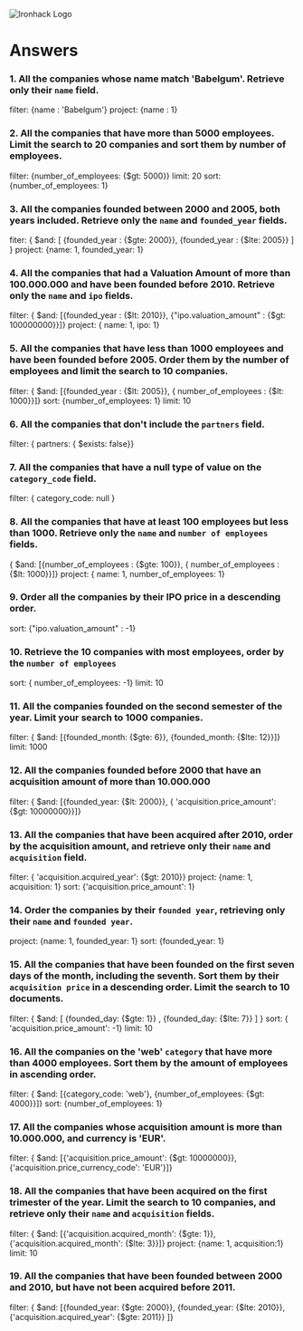 ![Ironhack Logo](https://i.imgur.com/1QgrNNw.png)

# Answers

### 1. All the companies whose name match 'Babelgum'. Retrieve only their `name` field.

filter: {name : 'Babelgum'} 
project: {name : 1}

### 2. All the companies that have more than 5000 employees. Limit the search to 20 companies and sort them by **number of employees**.

filter: {number_of_employees: {$gt: 5000}}
limit: 20
sort: {number_of_employees: 1}


### 3. All the companies founded between 2000 and 2005, both years included. Retrieve only the `name` and `founded_year` fields.

fiter: { $and: [ {founded_year : {$gte: 2000}}, {founded_year : {$lte: 2005}} ] }
project: {name: 1, founded_year: 1}

### 4. All the companies that had a Valuation Amount of more than 100.000.000 and have been founded before 2010. Retrieve only the `name` and `ipo` fields.

filter: { $and: [{founded_year : {$lt: 2010}}, {"ipo.valuation_amount" : {$gt: 100000000}}]} 
project: { name: 1, ipo: 1}

### 5. All the companies that have less than 1000 employees and have been founded before 2005. Order them by the number of employees and limit the search to 10 companies.

filter: { $and: [{founded_year : {$lt: 2005}}, { number_of_employees : {$lt: 1000}}]} 
sort: {number_of_employees: 1}
limit: 10

### 6. All the companies that don't include the `partners` field.

filter: { partners: { $exists: false}} 

### 7. All the companies that have a null type of value on the `category_code` field.

filter: { category_code: null }

### 8. All the companies that have at least 100 employees but less than 1000. Retrieve only the `name` and `number of employees` fields.

{ $and: [{number_of_employees : {$gte: 100}}, { number_of_employees : {$lt: 1000}}]} 
project: { name: 1, number_of_employees: 1}

### 9. Order all the companies by their IPO price in a descending order.

sort: {"ipo.valuation_amount" : -1}

### 10. Retrieve the 10 companies with most employees, order by the `number of employees`

sort: { number_of_employees: -1}
limit: 10

### 11. All the companies founded on the second semester of the year. Limit your search to 1000 companies.

filter: { $and: [{founded_month: {$gte: 6}}, {founded_month: {$lte: 12}}]}
limit: 1000

### 12. All the companies founded before 2000 that have an acquisition amount of more than 10.000.000

filter: { $and: [{founded_year: {$lt: 2000}}, { 'acquisition.price_amount': {$gt: 10000000}}]}

### 13. All the companies that have been acquired after 2010, order by the acquisition amount, and retrieve only their `name` and `acquisition` field.

filter: { 'acquisition.acquired_year': {$gt: 2010}}
project: {name: 1, acquisition: 1}
sort: {'acquisition.price_amount': 1}

### 14. Order the companies by their `founded year`, retrieving only their `name` and `founded year`.

project: {name: 1, founded_year: 1}
sort: {founded_year: 1}

### 15. All the companies that have been founded on the first seven days of the month, including the seventh. Sort them by their `acquisition price` in a descending order. Limit the search to 10 documents.

filter: { $and: [ {founded_day: {$gte: 1}} , {founded_day: {$lte: 7}} ] }
sort: { 'acquisition.price_amount': -1}
limit: 10

### 16. All the companies on the 'web' `category` that have more than 4000 employees. Sort them by the amount of employees in ascending order.

filter: { $and: [{category_code: 'web'}, {number_of_employees: {$gt: 4000}}]}
sort: {number_of_employees: 1}

### 17. All the companies whose acquisition amount is more than 10.000.000, and currency is 'EUR'.

filter: { $and: [{'acquisition.price_amount': {$gt: 10000000}}, {'acquisition.price_currency_code': 'EUR'}]}

### 18. All the companies that have been acquired on the first trimester of the year. Limit the search to 10 companies, and retrieve only their `name` and `acquisition` fields.

filter: { $and: [{'acquisition.acquired_month': {$gte: 1}}, {'acquisition.acquired_month': {$lte: 3}}]}
project: {name: 1, acquisition:1}
limit: 10

### 19. All the companies that have been founded between 2000 and 2010, but have not been acquired before 2011.

filter: { $and: [{founded_year: {$gte: 2000}}, {founded_year: {$lte: 2010}}, {'acquisition.acquired_year': {$gte: 2011}} ]}